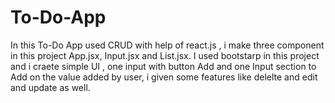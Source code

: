 # To-Do-App
In this To-Do App used CRUD with help of react.js , i make three component in this project App.jsx, Input.jsx and List.jsx. I used bootstarp in this project and i craete simple UI , one input with button Add and one Input section to Add on the value added by user, i given some features like delelte and edit and update as well. 
